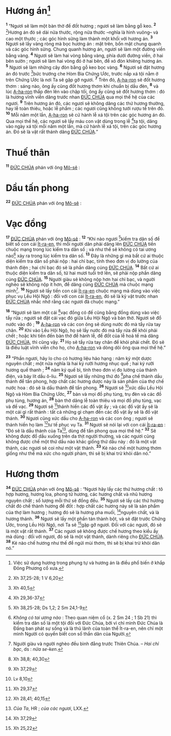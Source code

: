 # Hương án[^1-859a862c-fcc0-40c0-8cf2-a535ce62aa74]
<sup><b>1</b></sup> “Ngươi sẽ làm một bàn thờ để đốt hương ; ngươi sẽ làm bằng gỗ keo. <sup><b>2</b></sup> [^1@-859a862c-fcc0-40c0-8cf2-a535ce62aa74]Hương án đó sẽ dài nửa thước, rộng nửa thước –nghĩa là hình vuông– và cao một thước ; các góc hình sừng làm thành một khối với hương án. <sup><b>3</b></sup> Ngươi sẽ lấy vàng ròng mà bọc hương án : mặt trên, bốn mặt chung quanh và các góc hình sừng. Chung quanh hương án, ngươi sẽ làm một đường viền bằng vàng. <sup><b>4</b></sup> Ngươi sẽ làm hai vòng bằng vàng, phía dưới đường viền, ở hai bên sườn ; ngươi sẽ làm hai vòng đó ở hai bên, để xỏ đòn khiêng hương án. <sup><b>5</b></sup> Ngươi sẽ làm những cây đòn bằng gỗ keo bọc vàng. <sup><b>6</b></sup> Ngươi sẽ đặt hương án đó trước [^2@-859a862c-fcc0-40c0-8cf2-a535ce62aa74]bức trướng che Hòm Bia Chứng Ước, trước nắp xá tội nằm ở trên Chứng Ước là nơi Ta sẽ gặp gỡ ngươi. <sup><b>7</b></sup> Trên đó, [A-ha-ron]() sẽ đốt hương thơm : sáng nào, ông ấy cũng đốt hương thơm khi chuẩn bị dầu đèn, <sup><b>8</b></sup> và lúc [A-ha-ron]() thắp đèn lên vào chập tối, ông ấy cũng sẽ đốt hương thơm : đó là hương vĩnh viễn dâng trước nhan [ĐỨC CHÚA]() qua mọi thế hệ của các ngươi. <sup><b>9</b></sup> Trên hương án đó, các ngươi sẽ không dâng các thứ hương thường, hay lễ toàn thiêu, hoặc lễ phẩm ; các ngươi cũng không tưới rượu tế trên đó. <sup><b>10</b></sup> Mỗi năm một lần, [A-ha-ron]() sẽ cử hành lễ xá tội trên các góc hương án đó. Qua mọi thế hệ, các ngươi sẽ lấy máu con vật dùng trong lễ [^3@-859a862c-fcc0-40c0-8cf2-a535ce62aa74]tạ tội, dâng vào ngày xá tội mỗi năm một lần, mà cử hành lễ xá tội, trên các góc hương án. Đó sẽ là vật rất thánh dâng [ĐỨC CHÚA]().”


# Thuế thân
<sup><b>11</b></sup> [ĐỨC CHÚA]() phán với ông [Mô-sê]() : 
# Dầu tấn phong
<sup><b>22</b></sup> [ĐỨC CHÚA]() phán với ông [Mô-sê]() : 
# Vạc đồng
<sup><b>17</b></sup> [ĐỨC CHÚA]() phán với ông [Mô-sê]() : <sup><b>12</b></sup> “Khi nào ngươi [^4@-859a862c-fcc0-40c0-8cf2-a535ce62aa74]kiểm tra dân số để biết số con cái [Ít-ra-en](), thì mỗi người dân phải dâng lên [ĐỨC CHÚA]() tiền chuộc mạng trong lúc kiểm tra dân số ; và như thế sẽ không có tai ương nào[^2-859a862c-fcc0-40c0-8cf2-a535ce62aa74] xảy ra trong lúc kiểm tra dân số. <sup><b>13</b></sup> Đây là những gì mà bất cứ ai thuộc diện kiểm tra dân số phải nộp : hai chỉ bạc, tính theo đơn vị đo lường của thánh điện ; hai chỉ bạc đó sẽ là phần dâng cúng [ĐỨC CHÚA](). <sup><b>14</b></sup> Bất cứ ai thuộc diện kiểm tra dân số, từ hai mươi tuổi trở lên, sẽ phải nộp phần dâng cúng [ĐỨC CHÚA](). <sup><b>15</b></sup> Người giàu sẽ không nộp hơn hai chỉ bạc, và người nghèo sẽ không nộp ít hơn, để dâng cúng [ĐỨC CHÚA]() mà chuộc mạng mình[^3-859a862c-fcc0-40c0-8cf2-a535ce62aa74]. <sup><b>16</b></sup> Ngươi sẽ lấy tiền con cái [Ít-ra-en]() chuộc mạng mà dùng vào việc phục vụ Lều Hội Ngộ : đối với con cái [Ít-ra-en](), đó sẽ là kỷ vật trước nhan [ĐỨC CHÚA]() nhắc nhở rằng các ngươi đã chuộc mạng.”

<sup><b>18</b></sup> “Ngươi sẽ làm một cái [^5@-859a862c-fcc0-40c0-8cf2-a535ce62aa74]vạc đồng có đế cũng bằng đồng dùng vào việc tẩy rửa ; ngươi sẽ đặt cái vạc đó giữa Lều Hội Ngộ và bàn thờ. Ngươi sẽ đổ nước vào đó ; <sup><b>19</b></sup> [A-ha-ron]() và các con ông sẽ dùng nước đó mà tẩy rửa tay chân. <sup><b>20</b></sup> Khi vào Lều Hội Ngộ, họ sẽ lấy nước đó mà tẩy rửa để khỏi phải chết ; hoặc khi tiến đến bàn thờ để hành lễ, để đốt của lễ hoả tế mà dâng [ĐỨC CHÚA](), thì cũng vậy. <sup><b>21</b></sup> Họ sẽ tẩy rửa tay chân để khỏi phải chết. Đó sẽ là điều luật vĩnh viễn cho họ, cho [A-ha-ron]() và dòng dõi ông qua mọi thế hệ.”

<sup><b>23</b></sup> “Phần ngươi, hãy lo cho có hương liệu hảo hạng : năm ký một dược nguyên chất ; một nửa nghĩa là hai ký rưỡi hương nhục quế ; hai ký rưỡi hương quế thanh ; <sup><b>24</b></sup> năm ký quế bì, tính theo đơn vị đo lường của thánh điện, và bảy lít dầu ô-liu. <sup><b>25</b></sup> Ngươi sẽ lấy những thứ đó [^6@-859a862c-fcc0-40c0-8cf2-a535ce62aa74]pha chế thành dầu thánh để tấn phong, hợp chất các hương dược này là sản phẩm của thợ chế nước hoa : đó sẽ là dầu thánh để tấn phong. <sup><b>26</b></sup> Ngươi sẽ [^7@-859a862c-fcc0-40c0-8cf2-a535ce62aa74]xức dầu Lều Hội Ngộ và Hòm Bia Chứng Ước, <sup><b>27</b></sup> bàn và mọi đồ phụ tùng, trụ đèn và các đồ phụ tùng, hương án, <sup><b>28</b></sup> bàn thờ dâng lễ toàn thiêu và mọi đồ phụ tùng, vạc và đế vạc. <sup><b>29</b></sup> Ngươi sẽ [^8@-859a862c-fcc0-40c0-8cf2-a535ce62aa74]thánh hiến các đồ vật ấy ; và các đồ vật ấy sẽ là một cái gì rất thánh : tất cả những gì chạm đến các đồ vật ấy sẽ là đồ vật thánh. <sup><b>30</b></sup> Ngươi cũng xức dầu cho [A-ha-ron]() và các con ông ; ngươi sẽ thánh hiến họ làm [^9@-859a862c-fcc0-40c0-8cf2-a535ce62aa74]tư tế phục vụ Ta. <sup><b>31</b></sup> Ngươi sẽ nói lại với con cái [Ít-ra-en]() : “Đó sẽ là dầu thánh của Ta[^4-859a862c-fcc0-40c0-8cf2-a535ce62aa74], dùng để tấn phong qua mọi thế hệ.” <sup><b>32</b></sup> Sẽ không được đổ dầu xuống trên da thịt người thường, và các ngươi cũng không được chế một thứ dầu nào khác giống thứ dầu này : đó là một vật thánh, các ngươi sẽ coi như một vật thánh. <sup><b>33</b></sup> Kẻ nào chế một hương thơm giống như thế mà xức cho người phàm, thì sẽ bị khai trừ khỏi dân nó.”


# Hương thơm
<sup><b>34</b></sup> [ĐỨC CHÚA]() phán với ông [Mô-sê]() : “Ngươi hãy lấy các thứ hương chất : tô hợp hương, hương loa, phong tử hương, các hương chất và nhũ hương nguyên chất ; số lượng mỗi thứ sẽ đồng đều. <sup><b>35</b></sup> Ngươi sẽ lấy các thứ hương chất đó chế thành hương để đốt : hợp chất các hương này sẽ là sản phẩm của thợ làm hương ; hương đó sẽ là hương pha muối, [^10@-859a862c-fcc0-40c0-8cf2-a535ce62aa74]nguyên chất, và là hương thánh. <sup><b>36</b></sup> Ngươi sẽ lấy một phần tán thành bột, và sẽ đặt trước Chứng Ước, trong Lều Hội Ngộ, nơi Ta sẽ [^11@-859a862c-fcc0-40c0-8cf2-a535ce62aa74]gặp gỡ ngươi. Đối với các ngươi, đó sẽ là một vật rất thánh. <sup><b>37</b></sup> Các ngươi sẽ không được chế hương theo kiểu ấy mà dùng : đối với ngươi, đó sẽ là một vật thánh, dành riêng cho [ĐỨC CHÚA](). <sup><b>38</b></sup> Kẻ nào chế hương như thế để ngửi mùi thơm, thì sẽ bị khai trừ khỏi dân nó.”

[^1-859a862c-fcc0-40c0-8cf2-a535ce62aa74]: Việc sử dụng hương trong phụng tự và hương án là điều phổ biến ở khắp Đông Phương cổ xưa.
[^2-859a862c-fcc0-40c0-8cf2-a535ce62aa74]: *Không có tai ương nào* : Theo quan niệm cổ (x. 2 Sm 24 ; 1 Sb 21) thì kiểm tra dân số là một tội đối với Đức Chúa, bởi vì chỉ mình Đức Chúa là Đấng ban phát sự sống và là thủ lãnh của toàn thể Ít-ra-en, nên chỉ một mình Người có quyền biết con số thần dân của Người.
[^3-859a862c-fcc0-40c0-8cf2-a535ce62aa74]: Người giàu và người nghèo đều bình đẳng trước Thiên Chúa. – *Hai chỉ bạc*, ds : *nửa se-ken*.
[^4-859a862c-fcc0-40c0-8cf2-a535ce62aa74]: *Của Ta*, HR ; *của các ngươi*, LXX.
[^1@-859a862c-fcc0-40c0-8cf2-a535ce62aa74]: Xh 37,25-28; 1 V 6,20
[^2@-859a862c-fcc0-40c0-8cf2-a535ce62aa74]: Xh 40,5
[^3@-859a862c-fcc0-40c0-8cf2-a535ce62aa74]: Xh 29,36-37
[^4@-859a862c-fcc0-40c0-8cf2-a535ce62aa74]: Xh 38,25-28; Ds 1,2; 2 Sm 24,1-9
[^5@-859a862c-fcc0-40c0-8cf2-a535ce62aa74]: Xh 38,8; 40,30
[^6@-859a862c-fcc0-40c0-8cf2-a535ce62aa74]: Xh 37,29
[^7@-859a862c-fcc0-40c0-8cf2-a535ce62aa74]: Lv 8,10
[^8@-859a862c-fcc0-40c0-8cf2-a535ce62aa74]: Xh 29,37
[^9@-859a862c-fcc0-40c0-8cf2-a535ce62aa74]: Xh 28,41; 40,15
[^10@-859a862c-fcc0-40c0-8cf2-a535ce62aa74]: Xh 37,29
[^11@-859a862c-fcc0-40c0-8cf2-a535ce62aa74]: Xh 25,22